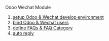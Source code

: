 Odoo Wechat Module

1. [setup Odoo & Wechat develop environment](https://github.com/jachinlin/odoo-wechat/tree/a)
2. [bind Odoo & Wechat users](https://github.com/jachinlin/odoo-wechat/tree/b1)
3. [define FAQs & FAQ Category](https://github.com/jachinlin/odoo-wechat/tree/c)
4. [auto reply](https://github.com/jachinlin/odoo-wechat/tree/d)
